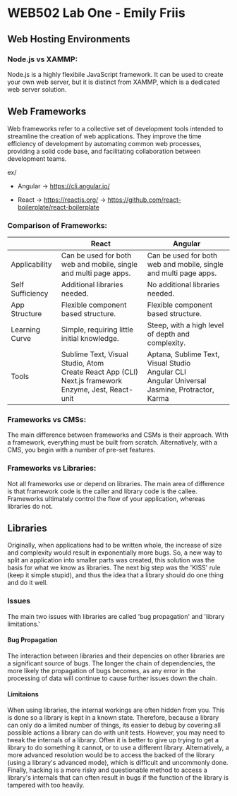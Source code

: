 # WEB502 Lab One - Emily Friis

## Web Hosting Environments

### Node.js vs XAMMP:

Node.js is a highly flexibile JavaScript framework. It can be used to create your own web server, but it is distinct from XAMMP, which is a dedicated web server solution.

## Web Frameworks

Web frameworks refer to a collective set of development tools intended to streamline the creation of web applications. They improve the time efficiency of development by automating common web processes, providing a solid code base, and facilitating collaboration between development teams.

ex/

- Angular -> https://cli.angular.io/

- React -> https://reactjs.org/ -> https://github.com/react-boilerplate/react-boilerplate

### Comparison of Frameworks:

|   | React | Angular |
| --- | --- | --- |
| Applicability | Can be used for both web and mobile, single and multi page apps. | Can be used for both web and mobile, single and multi page apps. |
| Self Sufficiency | Additional libraries needed. | No additional libraries needed. 
| App Structure | Flexible component based structure. | Flexible component based structure. |
| Learning Curve | Simple, requiring little initial knowledge. | Steep, with a high level of depth and complexity. |
| Tools | Sublime Text, Visual Studio, Atom <br> Create React App (CLI) <br> Next.js framework <br> Enzyme, Jest, React-unit | Aptana, Sublime Text, Visual Studio <br> Angular CLI <br> Angular Universal <br> Jasmine, Protractor, Karma |

### Frameworks vs CMSs:

The main difference between frameworks and CSMs is their approach. With a framework, everything must be built from scratch. Alternatively, with a CMS, you begin with a number of pre-set features.

### Frameworks vs Libraries:

Not all frameworks use or depend on libraries. The main area of difference is that framework code is the caller and library code is the callee. Frameworks ultimately control the flow of your application, whereas libraries do not.

## Libraries

Originally, when applications had to be written whole, the increase of size and complexity would result in exponentially more bugs. So, a new way to split an application into smaller parts was created, this solution was the basis for what we know as libraries. The next big step was the 'KISS' rule (keep it simple stupid), and thus the idea that a library should do one thing and do it well.

### Issues

The main two issues with libraries are called 'bug propagation' and 'library limitations.'

#### Bug Propagation

The interaction between libraries and their depencies on other libraries are a significant source of bugs. The longer the chain of dependencies, the more likely the propagation of bugs becomes, as any error in the processing of data will continue to cause further issues down the chain.

#### Limitaions

When using libraries, the internal workings are often hidden from you. This is done so a library is kept in a known state. Therefore, because a library can only do a limited number of things, its easier to debug by covering all possible actions a library can do with unit tests. However, you may need to tweak the internals of a library. Often it is better to give up trying to get a library to do something it cannot, or to use a different library. Alternatively, a more advanced resolution would be to access the backed of the library (using a library's advanced mode), which is difficult and uncommonly done. Finally, hacking is a more risky and questionable method to access a library's internals that can often result in bugs if the function of the library is tampered with too heavily.